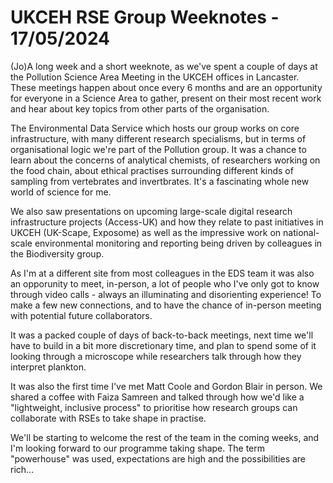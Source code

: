 # UKCEH RSE Group Weeknotes - 17/05/2024

(Jo)A long week and a short weeknote, as we've spent a couple of days at the Pollution Science Area Meeting in the UKCEH offices in Lancaster. These meetings happen about once every 6 months and are an opportunity for everyone in a Science Area to gather, present on their most recent work and hear about key topics from other parts of the organisation.

The Environmental Data Service which hosts our group works on core infrastructure, with many different research specialisms, but in terms of organisational logic we're part of the Pollution group. It was a chance to learn about the concerns of analytical chemists, of researchers working on the food chain, about ethical practises surrounding different kinds of sampling from vertebrates and invertbrates. It's a fascinating whole new world of science for me. 

We also saw presentations on upcoming large-scale digital research infrastructure projects (Access-UK) and how they relate to past initiatives in UKCEH (UK-Scape, Exposome) as well as the impressive work on national-scale environmental monitoring and reporting being driven by colleagues in the Biodiversity group.

As I'm at a different site from most colleagues in the EDS team it was also an opporunity to meet, in-person, a lot of people who I've only got to know through video calls - always an illuminating and disorienting experience! To make a few new connections, and to have the chance of in-person meeting with potential future collaborators. 

It was a packed couple of days of back-to-back meetings, next time we'll have to build in a bit more discretionary time, and plan to spend some of it looking through a microscope while researchers talk through how they interpret plankton.

It was also the first time I've met Matt Coole and Gordon Blair in person. We shared a coffee with Faiza Samreen and talked through how we'd like a "lightweight, inclusive process" to prioritise how research groups can collaborate with RSEs to take shape in practise. 

We'll be starting to welcome the rest of the team in the coming weeks, and I'm looking forward to our programme taking shape. The term "powerhouse" was used, expectations are high and the possibilities are rich...

